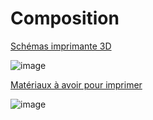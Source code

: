 # Composition

[Schémas imprimante 3D](https://sites.google.com/site/espace3dfr/3dprinter)

![image](images/3shéma.png)

[Matériaux à avoir pour imprimer](http://www.primante3d.com/materiaux/)

![image](images/3matériaux.png)
